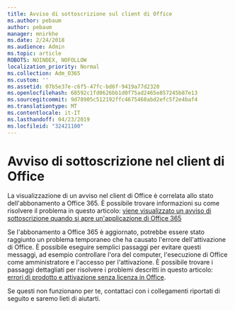 ```yaml
---
title: Avviso di sottoscrizione sul client di Office
ms.author: pebaum
author: pebaum
manager: mnirkhe
ms.date: 2/24/2018
ms.audience: Admin
ms.topic: article
ROBOTS: NOINDEX, NOFOLLOW
localization_priority: Normal
ms.collection: Adm_O365
ms.custom: ''
ms.assetid: 07b5e37e-c6f5-47fc-bd6f-9419a77d2320
ms.openlocfilehash: 68592c1fd0626bb1d0f75ad2465e857245b87e13
ms.sourcegitcommit: 9d78905c512192ffc4675468abd2efc5f2e4baf4
ms.translationtype: MT
ms.contentlocale: it-IT
ms.lasthandoff: 04/23/2019
ms.locfileid: "32421100"
---
```

# <a name="subscription-notice-in-your-office-client"></a>Avviso di sottoscrizione nel client di Office

La visualizzazione di un avviso nel client di Office è correlata allo stato dell'abbonamento a Office 365. È possibile trovare informazioni su come risolvere il problema in questo articolo: [viene visualizzato un avviso di sottoscrizione quando si apre un'applicazione di Office 365](https://support.office.com/article/A-subscription-notice-appears-when-I-open-an-Office-365-application-4cabe32c-f594-4c0e-9191-3d3ade10cceb.aspx)
  
Se l'abbonamento a Office 365 è aggiornato, potrebbe essere stato raggiunto un problema temporaneo che ha causato l'errore dell'attivazione di Office. È possibile eseguire semplici passaggi per evitare questi messaggi, ad esempio controllare l'ora del computer, l'esecuzione di Office come amministratore e l'accesso per l'attivazione. È possibile trovare i passaggi dettagliati per risolvere i problemi descritti in questo articolo: [errori di prodotto e attivazione senza licenza in Office](https://support.office.com/article/Unlicensed-Product-and-activation-errors-in-Office-0d23d3c0-c19c-4b2f-9845-5344fedc4380.aspx). 
  
Se questi non funzionano per te, contattaci con i collegamenti riportati di seguito e saremo lieti di aiutarti.
  


